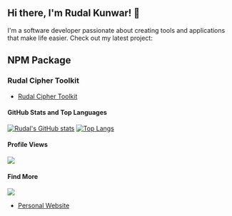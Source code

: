 ## Hi there, I'm Rudal Kunwar! 👋

I'm a software developer passionate about creating tools and applications that make life easier. Check out my latest project:

## NPM Package
  ### Rudal Cipher Toolkit

- [Rudal Cipher Toolkit](https://www.npmjs.com/package/rudal-cipher-toolkit)

#### GitHub Stats and Top Languages

[![Rudal's GitHub stats](https://github-readme-stats.vercel.app/api?username=rudalkunwar&show_icons=true&theme=radical)](https://github.com/anuraghazra/github-readme-stats) [![Top Langs](https://github-readme-stats.vercel.app/api/top-langs/?username=rudalkunwar&layout=compact)](https://github.com/anuraghazra/github-readme-stats)


#### Profile Views

![](https://komarev.com/ghpvc/?username=rudalkunwar&color=blue)

#### Find More
![](https://camo.githubusercontent.com/ad39d2256e75696e7c798eeee7dc8bfc6a6ad3c98f10f35a5e0e795e5ed7ef77/68747470733a2f2f6d656469612e67697068792e636f6d2f6d656469612f336f376275697259636d56356e53774952572f67697068792e676966)
- [Personal Website](https://www.rudalkunwar.com.np/)
